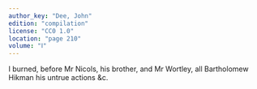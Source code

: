 ```yaml
---
author_key: "Dee, John"
edition: "compilation"
license: "CC0 1.0"
location: "page 210"
volume: "Ⅰ"
---
```

I burned, before Mr Nicols, his brother, and Mr Wortley, all Bartholomew Hikman
his untrue actions &c.
